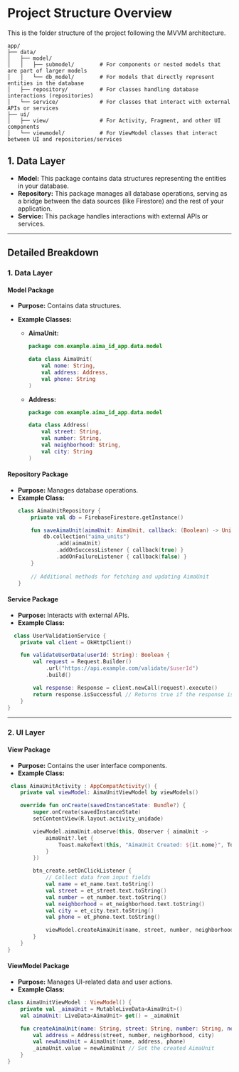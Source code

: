
# Project Structure Overview

This is the folder structure of the project following the MVVM architecture.

    app/
    ├── data/
    │   ├── model/
    │   │   ├── submodel/        # For components or nested models that are part of larger models
    │   │   └── db_model/        # For models that directly represent entities in the database
    │   ├── repository/          # For classes handling database interactions (repositories)
    │   └── service/             # For classes that interact with external APIs or services
    ├── ui/
    │   ├── view/                # For Activity, Fragment, and other UI components
    │   └── viewmodel/           # For ViewModel classes that interact between UI and repositories/services



## 1. Data Layer
- **Model:** This package contains data structures representing the entities in your database.
- **Repository:** This package manages all database operations, serving as a bridge between the data sources (like Firestore) and the rest of your application.
- **Service:** This package handles interactions with external APIs or services.

---

## Detailed Breakdown

### 1. Data Layer

#### Model Package
- **Purpose:** Contains data structures.
- **Example Classes:**

    - **AimaUnit:**
      ```kotlin
      package com.example.aima_id_app.data.model
  
      data class AimaUnit(
          val nome: String,
          val address: Address,
          val phone: String
      )
      ```

    - **Address:**
      ```kotlin
      package com.example.aima_id_app.data.model
  
      data class Address(
          val street: String,
          val number: String,
          val neighborhood: String,
          val city: String
      )
      ```

#### Repository Package
- **Purpose:** Manages database operations.
- **Example Class:**
  ```kotlin
  class AimaUnitRepository {
      private val db = FirebaseFirestore.getInstance()

      fun saveAimaUnit(aimaUnit: AimaUnit, callback: (Boolean) -> Unit) {
          db.collection("aima_units")
              .add(aimaUnit)
              .addOnSuccessListener { callback(true) }
              .addOnFailureListener { callback(false) }
      }
      
      // Additional methods for fetching and updating AimaUnit
  }

#### Service Package

-   **Purpose:** Interacts with external APIs.
-   **Example Class:**

```kotlin
  class UserValidationService {
    private val client = OkHttpClient()

    fun validateUserData(userId: String): Boolean {
        val request = Request.Builder()
            .url("https://api.example.com/validate/$userId")
            .build()

        val response: Response = client.newCall(request).execute()
        return response.isSuccessful // Returns true if the response is successful
    }
}
```

_______________________


### 2. UI Layer

#### View Package

-   **Purpose:** Contains the user interface components.
-   **Example Class:**

```kotlin
 class AimaUnitActivity : AppCompatActivity() {
    private val viewModel: AimaUnitViewModel by viewModels()

    override fun onCreate(savedInstanceState: Bundle?) {
        super.onCreate(savedInstanceState)
        setContentView(R.layout.activity_unidade)

        viewModel.aimaUnit.observe(this, Observer { aimaUnit ->
            aimaUnit?.let {
                Toast.makeText(this, "AimaUnit Created: ${it.nome}", Toast.LENGTH_SHORT).show()
            }
        })

        btn_create.setOnClickListener {
            // Collect data from input fields
            val name = et_name.text.toString()
            val street = et_street.text.toString()
            val number = et_number.text.toString()
            val neighborhood = et_neighborhood.text.toString()
            val city = et_city.text.toString()
            val phone = et_phone.text.toString()

            viewModel.createAimaUnit(name, street, number, neighborhood, city, phone)
        }
    }
}
```

#### ViewModel Package

-   **Purpose:** Manages UI-related data and user actions.
-   **Example Class:**
```kotlin
class AimaUnitViewModel : ViewModel() {
    private val _aimaUnit = MutableLiveData<AimaUnit>()
    val aimaUnit: LiveData<AimaUnit> get() = _aimaUnit

    fun createAimaUnit(name: String, street: String, number: String, neighborhood: String, city: String, phone: String) {
        val address = Address(street, number, neighborhood, city)
        val newAimaUnit = AimaUnit(name, address, phone)
        _aimaUnit.value = newAimaUnit // Set the created AimaUnit
    }
}
```
